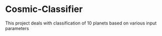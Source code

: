 # Cosmic-Classifier
This project deals with classification of 10 planets based on various input parameters
